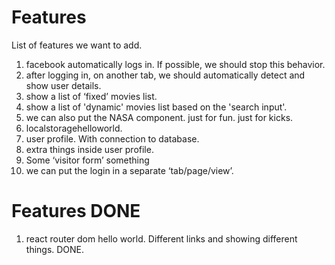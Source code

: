 # Features 

List of features we want to add. 

1. facebook automatically logs in. If possible, we should stop this behavior.
1. after logging in, on another tab, we should automatically detect and show user details. 
1. show a list of ‘fixed’ movies list. 
1. show a list of 'dynamic' movies list based on the 'search input'.
1. we can also put the NASA component. just for fun. just for kicks.
1. localstoragehelloworld. 
1. user profile. With connection to database. 
1. extra things inside user profile. 
1. Some ‘visitor form’ something
1. we can put the login in a separate ‘tab/page/view’. 

# Features DONE 

1. react router dom hello world. Different links and showing different things. DONE. 